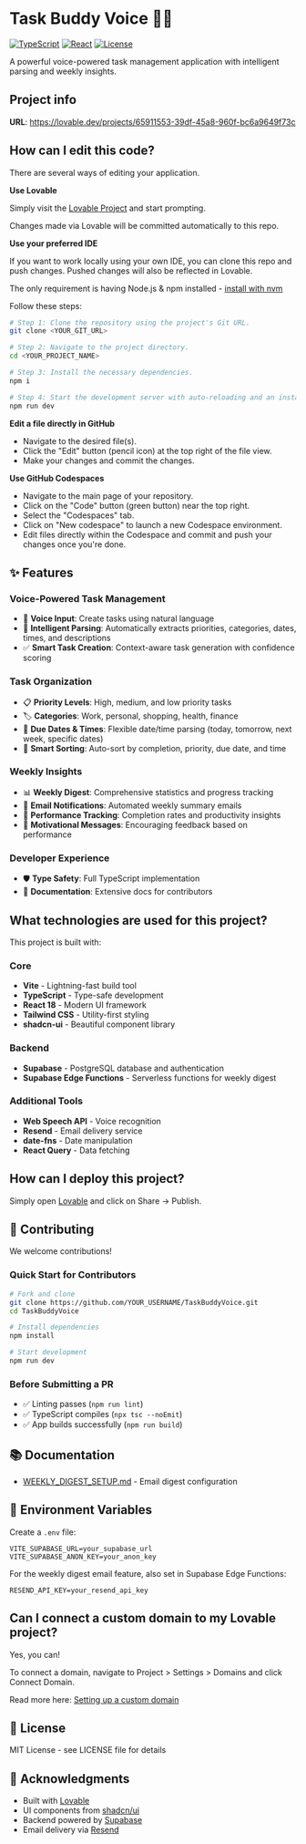 # Task Buddy Voice 🎤✨

[![TypeScript](https://img.shields.io/badge/TypeScript-5.8-blue)](https://www.typescriptlang.org/)
[![React](https://img.shields.io/badge/React-18.3-blue)](https://reactjs.org/)
[![License](https://img.shields.io/badge/license-MIT-blue.svg)](LICENSE)

A powerful voice-powered task management application with intelligent parsing and weekly insights.

## Project info

**URL**: https://lovable.dev/projects/65911553-39df-45a8-960f-bc6a9649f73c

## How can I edit this code?

There are several ways of editing your application.

**Use Lovable**

Simply visit the [Lovable Project](https://lovable.dev/projects/65911553-39df-45a8-960f-bc6a9649f73c) and start prompting.

Changes made via Lovable will be committed automatically to this repo.

**Use your preferred IDE**

If you want to work locally using your own IDE, you can clone this repo and push changes. Pushed changes will also be reflected in Lovable.

The only requirement is having Node.js & npm installed - [install with nvm](https://github.com/nvm-sh/nvm#installing-and-updating)

Follow these steps:

```sh
# Step 1: Clone the repository using the project's Git URL.
git clone <YOUR_GIT_URL>

# Step 2: Navigate to the project directory.
cd <YOUR_PROJECT_NAME>

# Step 3: Install the necessary dependencies.
npm i

# Step 4: Start the development server with auto-reloading and an instant preview.
npm run dev
```

**Edit a file directly in GitHub**

- Navigate to the desired file(s).
- Click the "Edit" button (pencil icon) at the top right of the file view.
- Make your changes and commit the changes.

**Use GitHub Codespaces**

- Navigate to the main page of your repository.
- Click on the "Code" button (green button) near the top right.
- Select the "Codespaces" tab.
- Click on "New codespace" to launch a new Codespace environment.
- Edit files directly within the Codespace and commit and push your changes once you're done.

## ✨ Features

### Voice-Powered Task Management
- 🎤 **Voice Input**: Create tasks using natural language
- 🧠 **Intelligent Parsing**: Automatically extracts priorities, categories, dates, times, and descriptions
- ✅ **Smart Task Creation**: Context-aware task generation with confidence scoring

### Task Organization
- 📋 **Priority Levels**: High, medium, and low priority tasks
- 🏷️ **Categories**: Work, personal, shopping, health, finance
- 📅 **Due Dates & Times**: Flexible date/time parsing (today, tomorrow, next week, specific dates)
- 🔄 **Smart Sorting**: Auto-sort by completion, priority, due date, and time

### Weekly Insights
- 📊 **Weekly Digest**: Comprehensive statistics and progress tracking
- 📧 **Email Notifications**: Automated weekly summary emails
- 🎯 **Performance Tracking**: Completion rates and productivity insights
- 💪 **Motivational Messages**: Encouraging feedback based on performance

### Developer Experience
- 🛡️ **Type Safety**: Full TypeScript implementation
- 📖 **Documentation**: Extensive docs for contributors

## What technologies are used for this project?

This project is built with:

### Core
- **Vite** - Lightning-fast build tool
- **TypeScript** - Type-safe development
- **React 18** - Modern UI framework
- **Tailwind CSS** - Utility-first styling
- **shadcn-ui** - Beautiful component library

### Backend
- **Supabase** - PostgreSQL database and authentication
- **Supabase Edge Functions** - Serverless functions for weekly digest

### Additional Tools
- **Web Speech API** - Voice recognition
- **Resend** - Email delivery service
- **date-fns** - Date manipulation
- **React Query** - Data fetching

## How can I deploy this project?

Simply open [Lovable](https://lovable.dev/projects/65911553-39df-45a8-960f-bc6a9649f73c) and click on Share -> Publish.

## 🤝 Contributing

We welcome contributions!

### Quick Start for Contributors

```bash
# Fork and clone
git clone https://github.com/YOUR_USERNAME/TaskBuddyVoice.git
cd TaskBuddyVoice

# Install dependencies
npm install

# Start development
npm run dev
```

### Before Submitting a PR

- ✅ Linting passes (`npm run lint`)
- ✅ TypeScript compiles (`npx tsc --noEmit`)
- ✅ App builds successfully (`npm run build`)

## 📚 Documentation

- [WEEKLY_DIGEST_SETUP.md](./WEEKLY_DIGEST_SETUP.md) - Email digest configuration

## 🔧 Environment Variables

Create a `.env` file:

```env
VITE_SUPABASE_URL=your_supabase_url
VITE_SUPABASE_ANON_KEY=your_anon_key
```

For the weekly digest email feature, also set in Supabase Edge Functions:
```env
RESEND_API_KEY=your_resend_api_key
```

## Can I connect a custom domain to my Lovable project?

Yes, you can!

To connect a domain, navigate to Project > Settings > Domains and click Connect Domain.

Read more here: [Setting up a custom domain](https://docs.lovable.dev/features/custom-domain#custom-domain)

## 📝 License

MIT License - see LICENSE file for details

## 🙏 Acknowledgments

- Built with [Lovable](https://lovable.dev)
- UI components from [shadcn/ui](https://ui.shadcn.com/)
- Backend powered by [Supabase](https://supabase.com)
- Email delivery via [Resend](https://resend.com)
